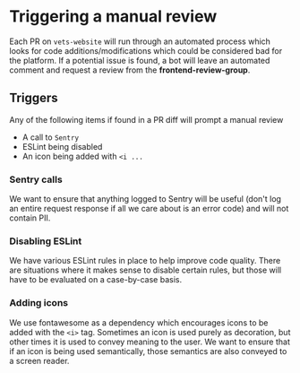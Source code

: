 # Triggering a manual review

Each PR on `vets-website` will run through an automated process which looks for code additions/modifications
which could be considered bad for the platform.  If a potential issue is found, a bot will leave an
automated comment and request a review from the **frontend-review-group**.

## Triggers

Any of the following items if found in a PR diff will prompt a manual review

- A call to `Sentry`
- ESLint being disabled
- An icon being added with `<i ...`

### Sentry calls

We want to ensure that anything logged to Sentry will be useful (don't log an entire request response if all we care
about is an error code) and will not contain PII.

### Disabling ESLint

We have various ESLint rules in place to help improve code quality.
There are situations where it makes sense to disable certain rules, but those will have 
to be evaluated on a case-by-case basis.

### Adding icons

We use fontawesome as a dependency which encourages icons to be added with the `<i>` tag.
Sometimes an icon is used purely as decoration, but other times it is used to convey meaning to the user.
We want to ensure that if an icon is being used semantically, those semantics are also conveyed to a screen reader.
